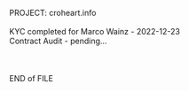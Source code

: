 PROJECT: croheart.info</br>
</br>
KYC completed for Marco Wainz - 2022-12-23</br>
Contract Audit - pending...</br>
</br>
</br>
</br>
END of FILE
